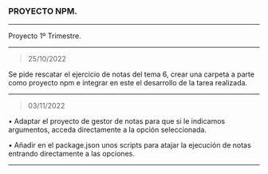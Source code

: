 ### PROYECTO NPM.

---

Proyecto 1º Trimestre.

---
> 25/10/2022

Se pide rescatar el ejercicio de notas del tema 6, crear una carpeta a parte como proyecto npm e
integrar en este el desarrollo de la tarea realizada.

---

> 03/11/2022

• Adaptar el proyecto de gestor de notas para que si le indicamos argumentos, acceda directamente a la opción seleccionada.

• Añadir en el package.json unos scripts para atajar la ejecución de notas entrando directamente a las opciones.


---


